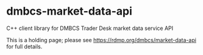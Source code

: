 # dmbcs-market-data-api
C++ client library for DMBCS Trader Desk market data service API

This is a holding page; please see https://rdmp.org/dmbcs/market-data-api for full details.
